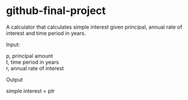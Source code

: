 # github-final-project
A calculator that calculates simple interest given principal, annual rate of interest and time period in years.

Input:

p, principal amount   
t, time period in years   
r, annual rate of interest

Output
   
   simple interest = p*t*r
